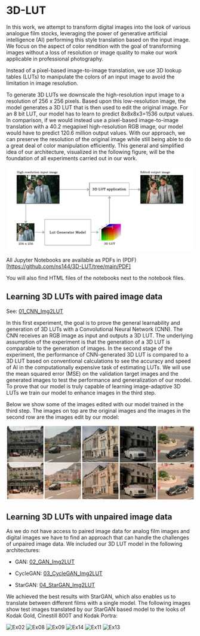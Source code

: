 # 3D-LUT

In this work, we attempt to transform digital images into the look of various analogue film stocks, leveraging the power of generative artificial intelligence (AI) performing this style translation based on the input image. We focus on the aspect of color rendition with the goal of transforming images without a loss of resolution or image quality to make our work applicable in professional photography.

Instead of a pixel-based image-to-image translation, we use 3D lookup tables (LUTs) to manipulate the colors of an input image to avoid the limitation in image resolution.

To generate 3D LUTs we downscale the high-resolution input image to a resolution of 256 x 256 pixels. Based upon this low-resolution image, the model generates a 3D LUT that is then used to edit the original image. For an 8 bit LUT, our model has to learn to predict 8x8x8x3=1536 output values. In comparison, if we would instead use a pixel-based image-to-image translation with a 40.2 megapixel high-resolution RGB image, our model would have to predict 120.6 million output values. 
With our approach, we can preserve the resolution of the original image while still being able to do a great deal of color manipulation efficiently. This general and simplified idea of our architecture, visualized in the following figure, will be the foundation of all experiments carried out in our work.

![Architecture overview](/Images/Simple_Architecture.jpg)

All Jupyter Notebooks are available as PDFs in (PDF)[https://github.com/ns144/3D-LUT/tree/main/PDF]

You will also find HTML files of the notebooks next to the notebook files.

## Learning 3D LUTs with paired image data

See:  [01_CNN_Img2LUT](https://github.com/ns144/3D-LUT/tree/main/01_CNN_Img2LUT)

In this first experiment, the goal is to prove the general learnability and generation of 3D LUTs with a Convolutional Neural Network (CNN). The CNN receives an RGB image as input and outputs a 3D LUT. The underlying assumption of the experiment is that the generation of a 3D LUT is comparable to the generation of images. In the second stage of the experiment, the performance of CNN-generated 3D LUT is compared to a 3D LUT based on conventional calculations to see the accuracy and speed of AI in the computationally expensive task of estimating LUTs. We will use the mean squared error (MSE) on the validation target images and the generated images to test the performance and generalization of our model. To prove that our model is truly capable of learning image-adaptive 3D LUTs we train our model to enhance images in the third step.   

Below we show some of the images edited with our model trained in the third step. The images on top are the original images and the images in the second row are the images edit by our model:

![Automated edited images](/Images/AutoEditImages.jpg)



## Learning 3D LUTs with unpaired image data

As we do not have access to paired image data for analog film images and digital images we have to find an approach that can handle the challenges of unpaired image data. We included our 3D LUT model in the following architectures:

- GAN: [02_GAN_Img2LUT](https://github.com/ns144/3D-LUT/tree/main/02_GAN_Img2LUT)

- CycleGAN: [03_CycleGAN_Img2LUT](https://github.com/ns144/3D-LUT/tree/main/03_CycleGAN_Img2LUT)

- StarGAN: [04_StarGAN_Img2LUT](https://github.com/ns144/3D-LUT/tree/main/04_StarGAN_Img2LUT)

We achieved the best results with StarGAN, which also enables us to translate between different films with a single model. 
The following images show test images translated by our StarGAN based model to the looks of Kodak Gold, Cinestill 800T and Kodak Portra: 

![Ex02](https://github.com/user-attachments/assets/74057b31-36e3-4aa8-bf08-c08b3e584884)
![Ex08](https://github.com/user-attachments/assets/a292bb00-3259-4e4e-b2a7-5284dd51df67)
![Ex09](https://github.com/user-attachments/assets/6d08fbd4-89ec-47e1-ab2f-42dbe114cae6)
![Ex14](https://github.com/user-attachments/assets/33aede52-1014-41d4-a186-fc493c8d2cd8)
![Ex11](https://github.com/user-attachments/assets/31a0e3bb-34d7-48a0-a0df-8c029a62ddb7)
![Ex13](https://github.com/user-attachments/assets/99b65da9-10b0-4ebc-9e2f-620728f64e2e)
